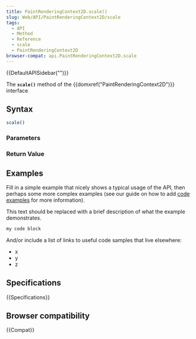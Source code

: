 ```yaml
---
title: PaintRenderingContext2D.scale()
slug: Web/API/PaintRenderingContext2D/scale
tags:
  - API
  - Method
  - Reference
  - scale
  - PaintRenderingContext2D
browser-compat: api.PaintRenderingContext2D.scale
---
```

{{DefaultAPISidebar("")}}

The **`scale()`** method of the {{domxref("PaintRenderingContext2D")}} interface 

## Syntax

```js
scale()
```

### Parameters



### Return Value



## Examples

Fill in a simple example that nicely shows a typical usage of the API, then perhaps some more complex examples (see our guide on how to add [code examples](/en-US/docs/MDN/Contribute/Structures/Code_examples) for more information).

This text should be replaced with a brief description of what the example demonstrates.

```js
my code block
```

And/or include a list of links to useful code samples that live elsewhere:

*   x
*   y
*   z

## Specifications

{{Specifications}}

## Browser compatibility

{{Compat}}


